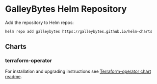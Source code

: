 # GalleyBytes Helm Repository

Add the repository to Helm repos:

```bash
helm repo add galleybytes https://galleybytes.github.io/helm-charts
```

## Charts

### terraform-operator

For installation and upgrading instructions see [Terraform-operator chart readme](https://github.com/galleybytes/helm-charts/blob/master/charts/terraform-operator/README.md).
